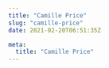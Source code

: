```yaml
---
title: "Camille Price"
slug: "camille-price"
date: 2021-02-20T06:51:35Z

meta:
  title: "Camille Price"
---
```


